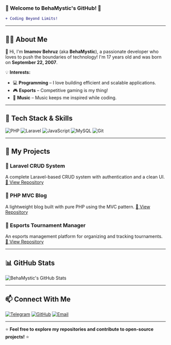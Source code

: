 ### 🎩 Welcome to BehaMystic's GitHub! 🚀

```diff
+ Coding Beyond Limits!
```

---

## 🧑‍💻 About Me
👋 Hi, I'm **Imamov Behruz** (aka **BehaMystic**), a passionate developer who loves to push the boundaries of technology! I'm 17 years old and was born on **September 22, 2007**. 

💡 **Interests:**
- 💻 **Programming** – I love building efficient and scalable applications.
- 🎮 **Esports** – Competitive gaming is my thing!
- 🎵 **Music** – Music keeps me inspired while coding.

---

## 🔧 Tech Stack & Skills
![PHP](https://img.shields.io/badge/-PHP-777BB4?style=for-the-badge&logo=php&logoColor=white)
![Laravel](https://img.shields.io/badge/-Laravel-FF2D20?style=for-the-badge&logo=laravel&logoColor=white)
![JavaScript](https://img.shields.io/badge/-JavaScript-F7DF1E?style=for-the-badge&logo=javascript&logoColor=black)
![MySQL](https://img.shields.io/badge/-MySQL-4479A1?style=for-the-badge&logo=mysql&logoColor=white)
![Git](https://img.shields.io/badge/-Git-F05032?style=for-the-badge&logo=git&logoColor=white)

---

## 🚀 My Projects
### 🔹 Laravel CRUD System
A complete Laravel-based CRUD system with authentication and a clean UI. 
[🔗 View Repository](#)

### 🔹 PHP MVC Blog
A lightweight blog built with pure PHP using the MVC pattern.
[🔗 View Repository](#)

### 🔹 Esports Tournament Manager
An esports management platform for organizing and tracking tournaments.
[🔗 View Repository](#)

---

## 📊 GitHub Stats
![BehaMystic's GitHub Stats](https://github-readme-stats.vercel.app/api?username=BehaMystic&show_icons=true&theme=tokyonight)

---

## 📫 Connect With Me
[![Telegram](https://img.shields.io/badge/-Telegram-26A5E4?style=for-the-badge&logo=telegram&logoColor=white)](https://t.me/yourtelegram) 
[![GitHub](https://img.shields.io/badge/-GitHub-181717?style=for-the-badge&logo=github&logoColor=white)](https://github.com/BehaMystic) 
[![Email](https://img.shields.io/badge/-Email-D14836?style=for-the-badge&logo=gmail&logoColor=white)](mailto:your-email@example.com)

---

⭐ **Feel free to explore my repositories and contribute to open-source projects!** ⭐
